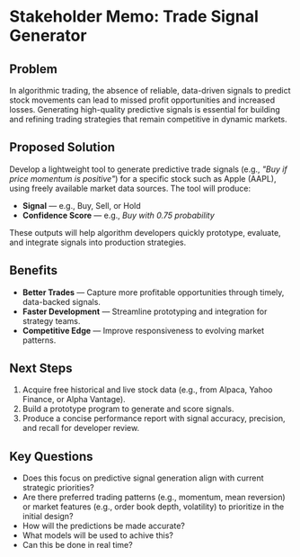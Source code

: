 # Stakeholder Memo: Trade Signal Generator


## Problem  
In algorithmic trading, the absence of reliable, data-driven signals to predict stock movements can lead to missed profit opportunities and increased losses. Generating high-quality predictive signals is essential for building and refining trading strategies that remain competitive in dynamic markets.

## Proposed Solution  
Develop a lightweight tool to generate predictive trade signals (e.g., *"Buy if price momentum is positive"*) for a specific stock such as Apple (AAPL), using freely available market data sources. The tool will produce:  

- **Signal** — e.g., Buy, Sell, or Hold  
- **Confidence Score** — e.g., *Buy with 0.75 probability*  

These outputs will help algorithm developers quickly prototype, evaluate, and integrate signals into production strategies.



## Benefits  

- **Better Trades** — Capture more profitable opportunities through timely, data-backed signals.  
- **Faster Development** — Streamline prototyping and integration for strategy teams.  
- **Competitive Edge** — Improve responsiveness to evolving market patterns.



## Next Steps  

1. Acquire free historical and live stock data (e.g., from Alpaca, Yahoo Finance, or Alpha Vantage).  
2. Build a prototype program to generate and score signals.  
3. Produce a concise performance report with signal accuracy, precision, and recall for developer review.



## Key Questions  

- Does this focus on predictive signal generation align with current strategic priorities?  
- Are there preferred trading patterns (e.g., momentum, mean reversion) or market features (e.g., order book depth, volatility) to prioritize in the initial design?
- How will the predictions be made accurate?
- What models will be used to achive this? 
- Can this be done in real time? 


